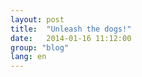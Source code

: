 ```yaml
---
layout: post
title:  "Unleash the dogs!"
date:   2014-01-16 11:12:00
group: "blog"
lang: en
---
```


